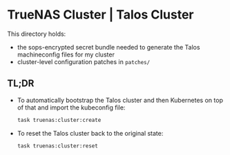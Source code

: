 # TrueNAS Cluster | Talos Cluster

This directory holds:

- the sops-encrypted secret bundle needed to generate the Talos machineconfig files for my cluster
- cluster-level configuration patches in `patches/`

## TL;DR

- To automatically bootstrap the Talos cluster and then Kubernetes on top of that and import the kubeconfig file:

    ```bash
    task truenas:cluster:create
    ```

- To reset the Talos cluster back to the original state:

    ```bash
    task truenas:cluster:reset
    ```

